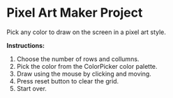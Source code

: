 # Pixel Art Maker Project

Pick any color to draw on the screen in a pixel art style.

**Instructions:**
1. Choose the number of rows and collumns.
2. Pick the color from the ColorPicker color palette.
3. Draw using the mouse by clicking and moving.
4. Press reset button to clear the grid.
5. Start over.



